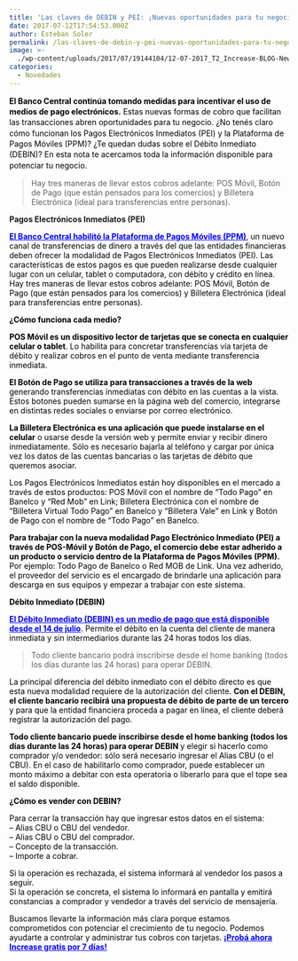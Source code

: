```yaml
---
title: 'Las claves de DEBIN y PEI: ¡Nuevas oportunidades para tu negocio!'
date: 2017-07-12T17:54:53.000Z
author: Esteban Soler
permalink: /las-claves-de-debin-y-pei-nuevas-oportunidades-para-tu-negocio/
image: >-
  ./wp-content/uploads/2017/07/19144104/12-07-2017_T2_Increase-BLOG-News-copy-2.jpg
categories:
  - Novedades
---
```

<p dir="ltr" style="line-height: 1.38; margin-top: 0pt; margin-bottom: 0pt;">
  <span style="color: #000000;"><strong>El Banco Central continúa tomando medidas para incentivar el uso de medios de pago electrónicos.</strong> Estas nuevas formas de cobro que facilitan las transacciones abren oportunidades para tu negocio. ¿No tenés claro cómo funcionan los Pagos Electrónicos Inmediatos (PEI) y la Plataforma de Pagos Móviles (PPM)? ¿Te quedan dudas sobre el Débito Inmediato (DEBIN)? En esta nota te acercamos toda la información disponible para potenciar tu negocio.</span>
</p>

> Hay tres maneras de llevar estos cobros adelante: POS Móvil, Botón de Pago (que están pensados para los comercios) y Billetera Electrónica (ideal para transferencias entre personas).

**Pagos Electrónicos Inmediatos (PEI)**

<span style="color: #000000;"><span style="color: #0000ff;"><a style="color: #0000ff;" href="http://www.bcra.gob.ar/Noticias/PEI.asp"><strong>El Banco Central habilitó la Plataforma de Pagos Móviles (PPM)</strong></a></span>, un nuevo canal de transferencias de dinero a través del que las entidades financieras deben ofrecer la modalidad de Pagos Electrónicos Inmediatos (PEI). Las características de estos pagos es que pueden realizarse desde cualquier lugar con un celular, tablet o computadora, con débito y crédito en línea. Hay tres maneras de llevar estos cobros adelante: POS Móvil, Botón de Pago (que están pensados para los comercios) y Billetera Electrónica (ideal para transferencias entre personas).</span>

<span style="color: #000000;"><strong>¿Cómo funciona cada medio?</strong></span>

<span style="color: #000000;"><strong>POS Móvil es un dispositivo lector de tarjetas que se conecta en cualquier celular o tablet</strong>. Lo habilita para concretar transferencias vía tarjeta de débito y realizar cobros en el punto de venta mediante transferencia inmediata.</span>

<span style="color: #000000;"><strong>El Botón de Pago se utiliza para transacciones a través de la web</strong> generando transferencias inmediatas con débito en las cuentas a la vista. Estos botones pueden sumarse en la página web del comercio, integrarse en distintas redes sociales o enviarse por correo electrónico.</span>

<span style="color: #000000;"><strong>La Billetera Electrónica es una aplicación que puede instalarse en el celular</strong> o usarse desde la versión web y permite enviar y recibir dinero inmediatamente. Sólo es necesario bajarla al teléfono y cargar por única vez los datos de las cuentas bancarias o las tarjetas de débito que queremos asociar.</span>

<span style="color: #000000;">Los Pagos Electrónicos Inmediatos están hoy disponibles en el mercado a través de estos productos: POS Móvil con el nombre de “Todo Pago” en Banelco y “Red Mob” en Link; Billetera Electrónica con el nombre de “Billetera Virtual Todo Pago” en Banelco y “Billetera Vale” en Link y Botón de Pago con el nombre de “Todo Pago” en Banelco.</span>

<span style="color: #000000;"><strong>Para trabajar con la nueva modalidad Pago Electrónico Inmediato (PEI) a través de POS-Móvil y Botón de Pago, el comercio debe estar adherido a un producto o servicio dentro de la Plataforma de Pagos Móviles (PPM).</strong> Por ejemplo: Todo Pago de Banelco o Red MOB de Link. Una vez adherido, el proveedor del servicio es el encargado de brindarle una aplicación para descarga en sus equipos y empezar a trabajar con este sistema.</span>

**<span style="color: #000000;">Débito Inmediato (DEBIN)</span>**

<span style="color: #000000;"><strong><span style="color: #0000ff;"><a style="color: #0000ff;" href="http://www.bcra.gob.ar/Pdfs/comytexord/A6099.pdf">El Débito Inmediato (DEBIN) es un medio de pago que está disponible desde el 14 de julio</a></span></strong>. Permite el débito en la cuenta del cliente de manera inmediata y sin intermediarios durante las 24 horas todos los días.</span>

> Todo cliente bancario podrá inscribirse desde el home banking (todos los días durante las 24 horas) para operar DEBIN.

<span style="color: #000000;">La principal diferencia del débito inmediato con el débito directo es que esta nueva modalidad requiere de la autorización del cliente. <strong>Con el DEBIN, el cliente bancario recibirá una propuesta de débito de parte de un tercero</strong> y para que la entidad financiera proceda a pagar en línea, el cliente deberá registrar la autorización del pago.</span>

<span style="color: #000000;"><strong>Todo cliente bancario puede inscribirse desde el home banking (todos los días durante las 24 horas) para operar DEBIN </strong>y elegir si hacerlo como comprador y/o vendedor: sólo será necesario ingresar el Alias CBU (o el CBU). En el caso de habilitarlo como comprador, puede establecer un monto máximo a debitar con esta operatoria o liberarlo para que el tope sea el saldo disponible.</span>

<span style="color: #000000;"><strong>¿Cómo es vender con DEBIN?</strong></span>

<span style="color: #000000;">Para cerrar la transacción hay que ingresar estos datos en el sistema:</span>  
<span style="color: #000000;">&#8211; Alias CBU o CBU del vendedor.</span>  
<span style="color: #000000;">&#8211; Alias CBU o CBU del comprador.</span>  
<span style="color: #000000;">&#8211; Concepto de la transacción.</span>  
<span style="color: #000000;">&#8211; Importe a cobrar.</span>

<span style="color: #000000;">Si la operación es rechazada, el sistema informará al vendedor los pasos a seguir. </span>  
<span style="color: #000000;">Si la operación se concreta, el sistema lo informará en pantalla y emitirá constancias a comprador y vendedor a través del servicio de mensajería.</span>

<span style="color: #000000;">Buscamos llevarte la información más clara porque estamos comprometidos con potenciar el crecimiento de tu negocio. Podemos ayudarte a controlar y administrar tus cobros con tarjetas. <strong><span style="color: #0000ff;"><a style="color: #0000ff;" href="http://www.increasecard.com/">¡Probá ahora Increase gratis por 7 días!</a></span></strong></span>

<p dir="ltr" style="line-height: 1.38; margin-top: 0pt; margin-bottom: 0pt;">
  <span style="font-size: 11pt; font-family: Arial; color: #000000; vertical-align: baseline; white-space: pre-wrap;"><strong> </strong></span>
</p>

